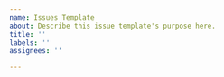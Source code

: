 ```yaml
---
name: Issues Template
about: Describe this issue template's purpose here.
title: ''
labels: ''
assignees: ''

---
```



